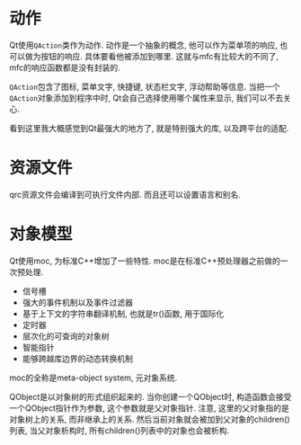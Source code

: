 # 动作

Qt使用`QAction`类作为动作.
动作是一个抽象的概念, 他可以作为菜单项的响应, 也可以做为按钮的响应. 具体要看他被添加到哪里.
这就与mfc有比较大的不同了, mfc的响应函数都是没有封装的.

`QAction`包含了图标, 菜单文字, 快捷键, 状态栏文字, 浮动帮助等信息. 当把一个`QAction`对象添加到程序中时, Qt会自己选择使用哪个属性来显示, 我们可以不去关心.

看到这里我大概感觉到Qt最强大的地方了, 就是特别强大的库, 以及跨平台的适配.

# 资源文件

qrc资源文件会编译到可执行文件内部.
而且还可以设置语言和别名.

# 对象模型

Qt使用moc, 为标准C++增加了一些特性. moc是在标准C++预处理器之前做的一次预处理.
- 信号槽
- 强大的事件机制以及事件过滤器
- 基于上下文的字符串翻译机制, 也就是tr()函数, 用于国际化
- 定时器
- 层次化的可查询的对象树
- 智能指针
- 能够跨越库边界的动态转换机制

moc的全称是meta-object system, 元对象系统.

QObject是以对象树的形式组织起来的. 当你创建一个QObject时, 构造函数会接受一个QObject指针作为参数, 这个参数就是父对象指针.
注意, 这里的父对象指的是对象树上的关系, 而非继承上的关系.
然后当前对象就会被加到父对象的children()列表, 当父对象析构时, 所有children()列表中的对象也会被析构.
